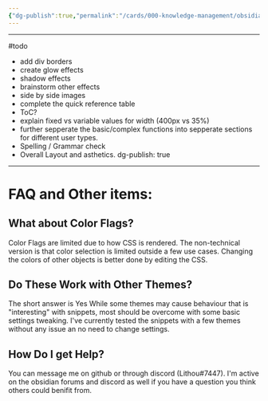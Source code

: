 ```yaml
---
{"dg-publish":true,"permalink":"/cards/000-knowledge-management/obsidian-vaults/lithou/image-flags-faq/"}
---
```


---


#todo
- add div borders 
- create glow effects
- shadow effects
- brainstorm other effects
- side by side images
- complete the quick reference table
- ToC?
- explain fixed vs variable values for width (400px vs 35%) 
- further sepperate the basic/complex functions into sepperate sections for different user types. 
- Spelling / Grammar check
- Overall Layout and asthetics. 
dg-publish: true
---

# FAQ and Other items: 

## What about Color Flags?
Color Flags are limited due to how CSS is rendered. The non-technical version is that color selection is limited outside a few use cases. Changing the colors of other objects is better done by editing the CSS. 

## Do These Work with Other Themes?
The short answer is Yes
While some themes may cause behaviour that is "interesting" with snippets, most should be overcome with some basic settings tweaking. I've currently tested the snippets with a few themes without any issue an no need to change settings. 

## How Do I get Help? 
You can message me on github or through discord (Lithou#7447). I'm active on the obsidian forums and discord as well if you have a question you think others could benifit from. 


